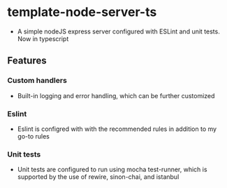 # template-node-server-ts

* A simple nodeJS express server configured with ESLint and unit tests. Now in typescript

## Features

### Custom handlers
* Built-in logging and error handling, which can be further customized

### Eslint
* Eslint is configred with with the recommended rules in addition to my go-to rules

### Unit tests
* Unit tests are configured to run using mocha test-runner, which is supported by the use of rewire, sinon-chai, and istanbul
